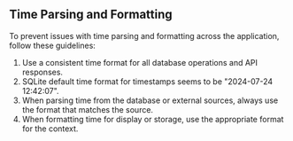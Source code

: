 ## Time Parsing and Formatting

To prevent issues with time parsing and formatting across the application,
follow these guidelines:

1. Use a consistent time format for all database operations and API responses.
2. SQLite default time format for timestamps seems to be "2024-07-24 12:42:07".
3. When parsing time from the database or external sources, always use the
   format that matches the source.
4. When formatting time for display or storage, use the appropriate format for
   the context.
